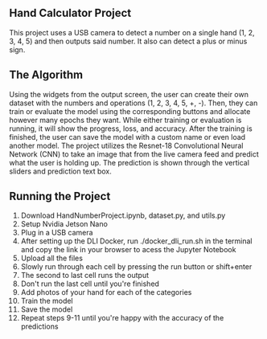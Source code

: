 ## Hand Calculator Project

This project uses a USB camera to detect a number on a single hand (1, 2, 3, 4, 5) and then outputs said number. It also can detect a plus or minus sign. 

## The Algorithm

Using the widgets from the output screen, the user can create their own dataset with the numbers and operations (1, 2, 3, 4, 5, +, -). Then, they can train or evaluate the model using the corresponding buttons and allocate however many epochs they want. While either training or evaluation is running, it will show the progress, loss, and accuracy. After the training is finished, the user can save the model with a custom name or even load another model. The project utilizes the Resnet-18 Convolutional Neural Network (CNN) to take an image that from the live camera feed and predict what the user is holding up. The prediction is shown through the vertical sliders and prediction text box. 

## Running the Project

1. Download HandNumberProject.ipynb, dataset.py, and utils.py
2. Setup Nvidia Jetson Nano
3. Plug in a USB camera
4. After setting up the DLI Docker, run ./docker_dli_run.sh in the terminal and copy the link in your browser to acess the Jupyter Notebook
5. Upload all the files
6. Slowly run through each cell by pressing the run button or shift+enter
7. The second to last cell runs the output
8. Don't run the last cell until you're finished
9. Add photos of your hand for each of the categories
10. Train the model
11. Save the model
12. Repeat steps 9-11 until you're happy with the accuracy of the predictions

